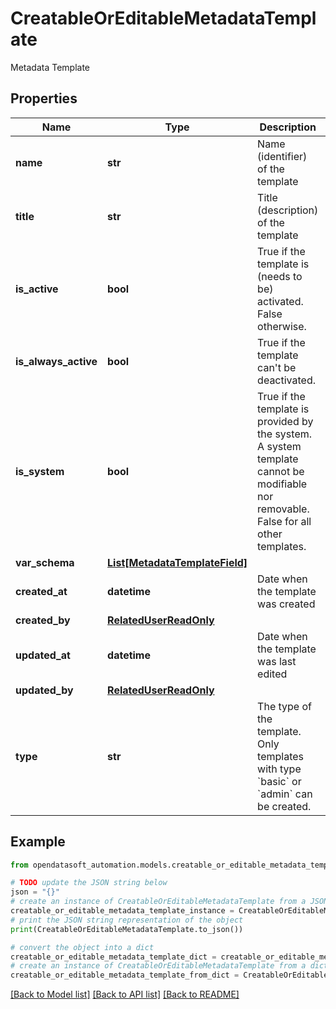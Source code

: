 # CreatableOrEditableMetadataTemplate

Metadata Template

## Properties

Name | Type | Description | Notes
------------ | ------------- | ------------- | -------------
**name** | **str** | Name (identifier) of the template | 
**title** | **str** | Title (description) of the template | 
**is_active** | **bool** | True if the template is (needs to be) activated. False otherwise. | 
**is_always_active** | **bool** | True if the template can&#39;t be deactivated. | [optional] [readonly] 
**is_system** | **bool** | True if the template is provided by the system. A system template cannot be modifiable nor removable. False for all other templates. | [optional] [readonly] 
**var_schema** | [**List[MetadataTemplateField]**](MetadataTemplateField.md) |  | 
**created_at** | **datetime** | Date when the template was created | [optional] [readonly] 
**created_by** | [**RelatedUserReadOnly**](RelatedUserReadOnly.md) |  | [optional] 
**updated_at** | **datetime** | Date when the template was last edited | [optional] [readonly] 
**updated_by** | [**RelatedUserReadOnly**](RelatedUserReadOnly.md) |  | [optional] 
**type** | **str** | The type of the template. Only templates with type &#x60;basic&#x60; or &#x60;admin&#x60; can be created. | 

## Example

```python
from opendatasoft_automation.models.creatable_or_editable_metadata_template import CreatableOrEditableMetadataTemplate

# TODO update the JSON string below
json = "{}"
# create an instance of CreatableOrEditableMetadataTemplate from a JSON string
creatable_or_editable_metadata_template_instance = CreatableOrEditableMetadataTemplate.from_json(json)
# print the JSON string representation of the object
print(CreatableOrEditableMetadataTemplate.to_json())

# convert the object into a dict
creatable_or_editable_metadata_template_dict = creatable_or_editable_metadata_template_instance.to_dict()
# create an instance of CreatableOrEditableMetadataTemplate from a dict
creatable_or_editable_metadata_template_from_dict = CreatableOrEditableMetadataTemplate.from_dict(creatable_or_editable_metadata_template_dict)
```
[[Back to Model list]](../README.md#documentation-for-models) [[Back to API list]](../README.md#documentation-for-api-endpoints) [[Back to README]](../README.md)


